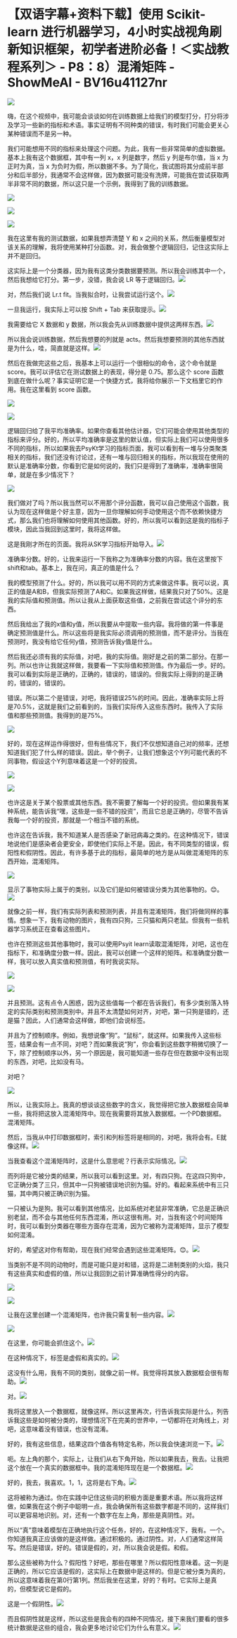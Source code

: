 # 【双语字幕+资料下载】使用 Scikit-learn 进行机器学习，4小时实战视角刷新知识框架，初学者进阶必备！＜实战教程系列＞ - P8：8）混淆矩阵 - ShowMeAI - BV16u41127nr

![](img/7fa687d432e52faf3c8af2fb5cde9289_0.png)

嗨，在这个视频中，我可能会谈谈如何在训练数据上给我们的模型打分，打分将涉及学习一些新的指标和术语。事实证明有不同种类的错误，有时我们可能会更关心某种错误而不是另一种。

我们可能想用不同的指标来处理这个问题。为此，我有一些非常简单的虚拟数据。基本上我有这个数据框，其中有一列 x，x 列是数字，然后 y 列是布尔值，当 x 为正时为真，当 x 为负时为假，所以数据不多。为了简化，我试图将其分成前半部分和后半部分，我通常不会这样做，因为数据可能没有洗牌，可能我在尝试获取两半非常不同的数据，所以这只是一个示例，我得到了我的训练数据。

![](img/7fa687d432e52faf3c8af2fb5cde9289_2.png)

![](img/7fa687d432e52faf3c8af2fb5cde9289_3.png)

![](img/7fa687d432e52faf3c8af2fb5cde9289_4.png)

我在这里有我的测试数据，如果我想弄清楚 Y 和 x 之间的关系，然后衡量模型对该关系的理解，我将使用某种打分函数。对，我会做整个逻辑回归，记住这实际上并不是回归。

这实际上是一个分类器，因为我有这类分类数据要预测。所以我会训练其中一个，然后我想给它打分。第一步，没错，我会说 LR 等于逻辑回归。![](img/7fa687d432e52faf3c8af2fb5cde9289_6.png)

对，然后我们说 Lr.t fit。当我拟合时，让我尝试运行这个。![](img/7fa687d432e52faf3c8af2fb5cde9289_8.png)

一旦我运行，我实际上可以按 Shift + Tab 来获取提示。![](img/7fa687d432e52faf3c8af2fb5cde9289_10.png)

我需要给它 X 数据和 y 数据，所以我会先从训练数据中提供这两样东西。![](img/7fa687d432e52faf3c8af2fb5cde9289_12.png)

所以我会说训练数据，然后我想要的列就是 acts。然后我想要预测的其他东西就是为什么，哇，简直就是这样。![](img/7fa687d432e52faf3c8af2fb5cde9289_14.png)

然后在我做完这些之后，我基本上可以运行一个很相似的命令，这个命令就是 score。我可以评估它在测试数据上的表现，得分是 0.75。那么这个 score 函数到底在做什么呢？事实证明它是一个快捷方式，我将给你展示一下文档里它的作用。我在这里看到 score 函数。

![](img/7fa687d432e52faf3c8af2fb5cde9289_16.png)

![](img/7fa687d432e52faf3c8af2fb5cde9289_17.png)

逻辑回归给了我平均准确率。如果你查看其他估计器，它们可能会使用其他类型的指标来评分。好的，所以平均准确率是这里的默认值，但实际上我们可以使用很多不同的指标，所以如果我去PsyKt学习的指标页面，我可以看到有一堆与分类聚类相关的指标，我们还没有讨论过，还有一堆与回归相关的指标，所以我现在使用的默认是准确率分数，你看到它是如何说的，我们只是得到了准确率，准确率很简单，就是在多少情况下？

![](img/7fa687d432e52faf3c8af2fb5cde9289_19.png)

我们做对了吗？所以我当然可以不用那个评分函数，我可以自己使用这个函数，我认为现在这样做是个好主意，因为一旦你理解如何手动使用这个而不依赖快捷方式，那么我们也将理解如何使用其他函数。好的，所以我可以看到这是我的指标子模块，因此当我回到这里时，我将这样做。

这是我刚才所在的页面。我将从SK学习指标开始导入。![](img/7fa687d432e52faf3c8af2fb5cde9289_21.png)

准确率分数。好的，让我来运行一下我称之为准确率分数的内容。我在这里按下shift和tab。基本上，我在问，真正的值是什么？

我的模型预测了什么。好的，所以我可以用不同的方式来做这件事。我可以说，真正的值是A和B，但我实际预测了A和C。如果我这样做，结果我只对了50%。这是我的实际值和预测值。所以让我从上面获取这些值，之前我在尝试这个评分的东西。

然后我给出了我的x值和y值，所以我要从中提取一些内容。我将做的第一件事是确定预测值是什么。所以这些将是我实际必须调用的预测值，而不是评分。当我在预测时，我没有给它任何y值，预测告诉我y值是什么。

然后我还必须有我的实际值，对吧，我的实际值。刚好是之前的第二部分。在那一列。所以也许让我就这样做，我要看一下实际值和预测值。作为最后一步。好的。我可以看到实际是正确的，正确的，错误的，错误的。但我实际上得到的是正确的，错误的，错误的。

错误。所以第二个是错误，对吧，我将错误25%的时间。因此，准确率实际上将是70.5%，这就是我们之前看到的，当我们实际传入这些东西时。我传入了实际值和那些预测值。我得到的是75%。

![](img/7fa687d432e52faf3c8af2fb5cde9289_23.png)

好的，现在这样运作得很好，但有些情况下，我们不仅想知道自己对的频率，还想知道我们犯了什么样的错误。因此，举个例子，让我们想象这个Y列可能代表的不同事物，假设这个Y列意味着这是一个好的投资。

![](img/7fa687d432e52faf3c8af2fb5cde9289_25.png)

![](img/7fa687d432e52faf3c8af2fb5cde9289_26.png)

也许这是关于某个股票或其他东西。我不需要了解每一个好的投资。但如果我有某种系统，能告诉我“嘿，这些是一些不错的投资”，而且它总是正确的，尽管不告诉我每一个好的投资，那就是一个相当不错的系统。

也许这在告诉我，我不知道某人是否感染了新冠病毒之类的。在这种情况下，错误地说他们是感染者会更安全，即使他们实际上不是。因此，有不同类型的错误，假阳性和假阴性。因此，有许多基于此的指标，最简单的地方是从叫做混淆矩阵的东西开始，混淆矩阵。

![](img/7fa687d432e52faf3c8af2fb5cde9289_28.png)

显示了事物实际上属于的类别，以及它们是如何被错误分类为其他事物的。😊。![](img/7fa687d432e52faf3c8af2fb5cde9289_30.png)

就像之前一样，我们有实际列表和预测列表，并且有混淆矩阵，我们将做同样的事情。想象一下，我有动物的图片，我有四只狗，三只猫和两只老鼠。但我有一些机器学习系统正在查看这些图片。

也许在预测这些其他事物时，我可以使用Psyit learn读取混淆矩阵，对吧，这也在指标下，和准确度分数一样。因此，我可以创建一个这样的矩阵。和准确度分数一样，我可以放入真实值和预测值，有时我说实际。

![](img/7fa687d432e52faf3c8af2fb5cde9289_32.png)

![](img/7fa687d432e52faf3c8af2fb5cde9289_33.png)

并且预测。这有点令人困惑，因为这些值每一个都在告诉我们，有多少类别落入特定的实际类别和预测类别中。并且不太清楚如何对齐，对吧，第一只狗是错的，还是猫？因此，人们通常会这样做，即他们会说标签。

并且为了控制顺序。例如，我想说像“狗”。“鼠标”，就这样。如果我传入这些标签，结果会有一点不同，对吧？而如果我说“狗”，你会看到这些数字稍微切换了一下，除了控制顺序以外，另一个原因是，我可能知道一些存在但在数据中没有出现的东西，对吧，比如没有马。

对吧？

![](img/7fa687d432e52faf3c8af2fb5cde9289_35.png)

所以，让我实际上。我真的想谈谈这些数字的含义，我觉得把它放入数据框会简单一些，我将把这放入混淆矩阵中。现在我需要将其放入数据框。一个PD数据框。混淆矩阵。

然后，当我从中打印数据框时，索引和列标签将是相同的，对吧，我将会有。E就像这样。![](img/7fa687d432e52faf3c8af2fb5cde9289_37.png)

当我查看这个混淆矩阵时，这是什么意思呢？行表示实际情况。![](img/7fa687d432e52faf3c8af2fb5cde9289_39.png)

而列将是它被分类的结果，所以我可以看到这里。对，有四只狗。在这四只狗中，它正确分类了三只，但其中一只狗被错误地识别为猫。好的。看起来系统中有三只猫，其中两只被正确识别为猫。

一只被认为是狗。我可以看到其他情况，比如系统对老鼠非常准确，它总是正确识别老鼠，而不会与其他任何东西混淆，所以这很有用。对，当我有这个时间矩阵时，我可以看到分类器在哪些方面存在混淆，因为它被称为混淆矩阵，显示了模型如何混淆。

好的，希望这对你有帮助，现在我们经常会遇到这些混淆矩阵。😊。![](img/7fa687d432e52faf3c8af2fb5cde9289_41.png)

当类别不是不同的动物时，而是可能只是对和错，这将是二进制类别的火焰，我只有这些真实和虚假的值，所以让我回到之前计算准确性得分的内容。

![](img/7fa687d432e52faf3c8af2fb5cde9289_43.png)

![](img/7fa687d432e52faf3c8af2fb5cde9289_44.png)

让我在这里创建一个混淆矩阵，也许我只需复制一些内容。![](img/7fa687d432e52faf3c8af2fb5cde9289_46.png)

![](img/7fa687d432e52faf3c8af2fb5cde9289_47.png)

在这里，你可能会抓住这个。![](img/7fa687d432e52faf3c8af2fb5cde9289_49.png)

在这种情况下，标签是虚假和真实的。![](img/7fa687d432e52faf3c8af2fb5cde9289_51.png)

这没有什么用，我有不同的类别，就像之前一样。我觉得将其放入数据框会很有帮助。![](img/7fa687d432e52faf3c8af2fb5cde9289_53.png)

对。![](img/7fa687d432e52faf3c8af2fb5cde9289_55.png)

我将这里放入一个数据框，就像这样。所以这里再次，行告诉我实际是什么，列告诉我这些是如何被分类的，理想情况下在完美的世界中，一切都将在对角线上，对吧，这意味着没有错误，也没有混淆。

好的，我有这些信息，结果这四个值各有特定名称，所以我会快速浏览一下。![](img/7fa687d432e52faf3c8af2fb5cde9289_57.png)

呃。左上角的那个，实际上，让我们从右下角开始，所以如果我去，我去。让我把这个放在一个真实的数据框中。我的混淆矩阵现在是一个数据框。![](img/7fa687d432e52faf3c8af2fb5cde9289_59.png)

好的，我去，我喜欢。1，1，这将是右下角。![](img/7fa687d432e52faf3c8af2fb5cde9289_61.png)

这将被称为通过。你在实践中记住这些词的积极方面是重要术语。所以我将这样做，如果我在这个例子中聪明一点，我会确保所有这些数字都是不同的，这样我们可以更容易地识别。对，还有一个数字在左上角，那些是真阴性。对。

所以“真”意味着模型在正确地执行这个任务，好的，在这种情况下，我有。一个。你知道我真正应该做的是这样做。通过积极的。通过阴性。对，人们通常这样简写。然后是错误，好的。错误是假的，对，所以我会说是假。和假。

那么这些被称为什么？假阳性？好吧，那些在哪里？所以假阳性意味着。这一列是正确的，所以它应该是假的，这实际上在数据中是这样的。但是它被分类为真的，所以这意味着我在第0行第1列。然后我坐在这里，好的？有时。它实际上是真的，但模型说它是假的。

这是一个假阴性。![](img/7fa687d432e52faf3c8af2fb5cde9289_63.png)

而且假阴性就是这样，所以这些是我会有的四种不同情况，接下来我们要看的很多统计数据是这些的组合，我会更多地讨论它们为什么有意义。![](img/7fa687d432e52faf3c8af2fb5cde9289_65.png)
